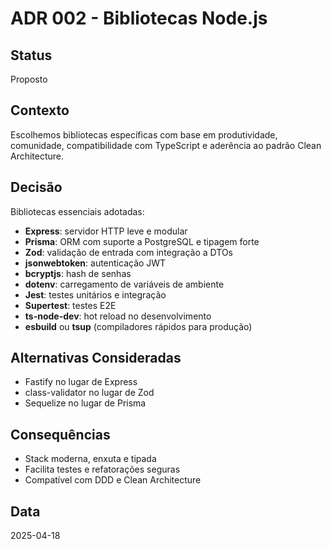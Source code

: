# ADR 002 - Bibliotecas Node.js

## Status
Proposto

## Contexto

Escolhemos bibliotecas específicas com base em produtividade, comunidade, compatibilidade com TypeScript e aderência ao padrão Clean Architecture.

## Decisão

Bibliotecas essenciais adotadas:

- **Express**: servidor HTTP leve e modular
- **Prisma**: ORM com suporte a PostgreSQL e tipagem forte
- **Zod**: validação de entrada com integração a DTOs
- **jsonwebtoken**: autenticação JWT
- **bcryptjs**: hash de senhas
- **dotenv**: carregamento de variáveis de ambiente
- **Jest**: testes unitários e integração
- **Supertest**: testes E2E
- **ts-node-dev**: hot reload no desenvolvimento
- **esbuild** ou **tsup** (compiladores rápidos para produção)

## Alternativas Consideradas

- Fastify no lugar de Express
- class-validator no lugar de Zod
- Sequelize no lugar de Prisma

## Consequências

- Stack moderna, enxuta e tipada
- Facilita testes e refatorações seguras
- Compatível com DDD e Clean Architecture

## Data

2025-04-18
